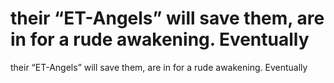 # their “ET-Angels” will save them, are in for a rude awakening. Eventually

their “ET-Angels” will save them, are in for a rude awakening. Eventually